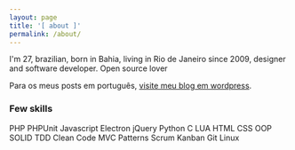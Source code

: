 ```yaml
---
layout: page
title: '[ about ]'
permalink: /about/
---
```


I'm 27, brazilian, born in Bahia, living in Rio de Janeiro since 2009, designer and software developer. Open source lover <i class="fa fa-heart" aria-hidden="true"></i>

Para os meus posts em português, [visite meu blog em wordpress](https://daltonmenezes.wordpress.com).

### Few skills

<span class="tag">PHP</span>
<span class="tag">PHPUnit</span>
<span class="tag">Javascript</span>
<span class="tag">Electron</span>
<span class="tag">jQuery</span>
<span class="tag">Python</span>
<span class="tag">C</span>
<span class="tag">LUA</span>
<span class="tag">HTML</span>
<span class="tag">CSS</span>
<span class="tag">OOP</span>
<span class="tag">SOLID</span>
<span class="tag">TDD</span>
<span class="tag">Clean Code</span>
<span class="tag">MVC</span>
<span class="tag">Patterns</span>
<span class="tag">Scrum</span>
<span class="tag">Kanban</span>
<span class="tag">Git</span>
<span class="tag">Linux</span>
